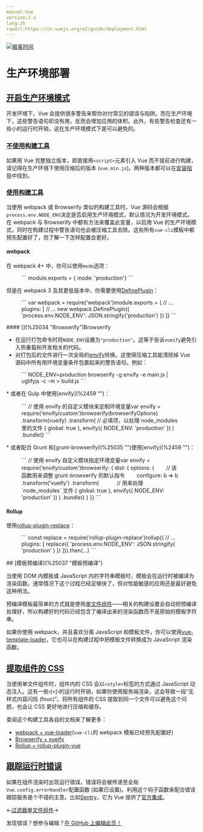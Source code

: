 ```yaml
---
manual:Vue
version:2.x
lang:zh
rawUrl:https://cn.vuejs.org/v2/guide/deployment.html
---
```


[![极客时间](%24789.gif "")](%24797 "")

# 生产环境部署

## [开启生产环境模式](%25030 "开启生产环境模式")<a name="开启生产环境模式"></a>


开发环境下，Vue 会提供很多警告来帮你对付常见的错误与陷阱。而在生产环境下，这些警告语句却没有用，反而会增加应用的体积。此外，有些警告检查还有一些小的运行时开销，这在生产环境模式下是可以避免的。


### [不使用构建工具](%25031 "不使用构建工具")<a name="不使用构建工具"></a>


如果用 Vue 完整独立版本，即直接用`<script>`元素引入 Vue 而不提前进行构建，请记得在生产环境下使用压缩后的版本 (`vue.min.js`)。两种版本都可以在[安装指导](%24974 "")中找到。


### [使用构建工具](%25032 "使用构建工具")<a name="使用构建工具"></a>


当使用 webpack 或 Browserify 类似的构建工具时，Vue 源码会根据`process.env.NODE_ENV`决定是否启用生产环境模式，默认情况为开发环境模式。在 webpack 与 Browserify 中都有方法来覆盖此变量，以启用 Vue 的生产环境模式，同时在构建过程中警告语句也会被压缩工具去除。这些所有`vue-cli`模板中都预先配置好了，但了解一下怎样配置会更好。


#### [](%25033 "webpack")webpack<a name="webpack"></a>


在 webpack 4+ 中，你可以使用`mode`选项：

<figure>```
module.exports = {  mode: 'production'}
``` 

</figure>

但是在 webpack 3 及其更低版本中，你需要使用[DefinePlugin](%2458 "")：

<figure>```
var webpack = require('webpack')module.exports = {  // ...  plugins: [    // ...    new webpack.DefinePlugin({      'process.env.NODE_ENV': JSON.stringify('production')    })  ]}
``` 

</figure>
#### [](%25034 "Browserify")Browserify<a name="Browserify"></a>

* 在运行打包命令时将`NODE_ENV`设置为`"production"`。这等于告诉`vueify`避免引入热重载和开发相关的代码。
* 对打包后的文件进行一次全局的[envify](%2459 "")转换。这使得压缩工具能清除掉 Vue 源码中所有用环境变量条件包裹起来的警告语句。例如：
<figure>```
NODE_ENV=production browserify -g envify -e main.js | uglifyjs -c -m > build.js
``` 

</figure>
* 或者在 Gulp 中使用[envify](%2459 "")：

<figure>```
// 使用 envify 的自定义模块来定制环境变量var envify = require('envify/custom')browserify(browserifyOptions)  .transform(vueify)  .transform(    // 必填项，以处理 node_modules 里的文件    { global: true },    envify({ NODE_ENV: 'production' })  )  .bundle()
``` 

</figure>
* 或者配合 Grunt 和[grunt-browserify](%25035 "")使用[envify](%2459 "")：

<figure>```
// 使用 envify 自定义模块指定环境变量var envify = require('envify/custom')browserify: {  dist: {    options: {        // 该函数用来调整 grunt-browserify 的默认指令        configure: b => b        .transform('vueify')        .transform(            // 用来处理 `node_modules` 文件          { global: true },          envify({ NODE_ENV: 'production' })        )        .bundle()    }  }}
``` 

</figure>

#### [](%25036 "Rollup")Rollup<a name="Rollup"></a>


使用[rollup-plugin-replace](%25003 "")：

<figure>```
const replace = require('rollup-plugin-replace')rollup({  // ...  plugins: [    replace({      'process.env.NODE_ENV': JSON.stringify( 'production' )    })  ]}).then(...)
``` 

</figure>
## [模板预编译](%25037 "模板预编译")<a name="模板预编译"></a>


当使用 DOM 内模板或 JavaScript 内的字符串模板时，模板会在运行时被编译为渲染函数。通常情况下这个过程已经足够快了，但对性能敏感的应用还是最好避免这种用法。



预编译模板最简单的方式就是使用[单文件组件](%24799 "")——相关的构建设置会自动把预编译处理好，所以构建好的代码已经包含了编译出来的渲染函数而不是原始的模板字符串。



如果你使用 webpack，并且喜欢分离 JavaScript 和模板文件，你可以使用[vue-template-loader](%25038 "")，它也可以在构建过程中把模板文件转换成为 JavaScript 渲染函数。


## [提取组件的 CSS](%25039 "提取组件的 CSS")<a name="提取组件的-CSS"></a>


当使用单文件组件时，组件内的 CSS 会以`<style>`标签的方式通过 JavaScript 动态注入。这有一些小小的运行时开销，如果你使用服务端渲染，这会导致一段“无样式内容闪烁 (fouc)”。将所有组件的 CSS 提取到同一个文件可以避免这个问题，也会让 CSS 更好地进行压缩和缓存。



查阅这个构建工具各自的文档来了解更多：


* [webpack + vue-loader](%25040 "")(`vue-cli`的 webpack 模板已经预先配置好)
* [Browserify + vueify](%25041 "")
* [Rollup + rollup-plugin-vue](%25042 "")

## [跟踪运行时错误](%25043 "跟踪运行时错误")<a name="跟踪运行时错误"></a>


如果在组件渲染时出现运行错误，错误将会被传递至全局`Vue.config.errorHandler`配置函数 (如果已设置)。利用这个钩子函数来配合错误跟踪服务是个不错的主意。比如[Sentry](%25044 "")，它为 Vue 提供了[官方集成](%25045 "")。

←[过滤器](%25046 "")[单文件组件](%24799 "")→

发现错误？想参与编辑？[在 GitHub 上编辑此页！](%25047 "")

